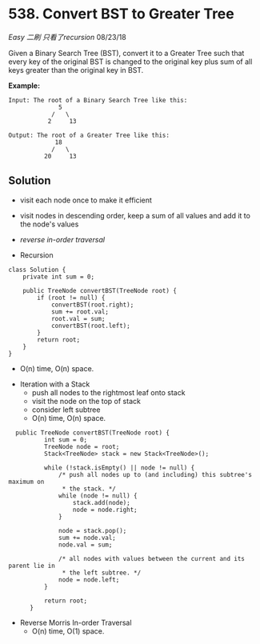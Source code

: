 # 538. Convert BST to Greater Tree
*Easy* *二刷* *只看了recursion*
08/23/18

Given a Binary Search Tree (BST), convert it to a Greater Tree such that every key of the original BST is changed to the original key plus sum of all keys greater than the original key in BST.

**Example:**
```
Input: The root of a Binary Search Tree like this:
              5
            /   \
           2     13

Output: The root of a Greater Tree like this:
             18
            /   \
          20     13
```

## Solution
* visit each node once to make it efficient
* visit nodes in descending order, keep a sum of all values and add it to the node's values
* *reverse in-order traversal*

* Recursion
```
class Solution {
    private int sum = 0;

    public TreeNode convertBST(TreeNode root) {
        if (root != null) {
            convertBST(root.right);
            sum += root.val;
            root.val = sum;
            convertBST(root.left);
        }
        return root;
    }
}
```
  - O(n) time, O(n) space.
* Iteration with a Stack
  - push all nodes to the rightmost leaf onto stack
  - visit the node on the top of stack
  - consider left subtree
  - O(n) time, O(n) space.
```  
  public TreeNode convertBST(TreeNode root) {
          int sum = 0;
          TreeNode node = root;
          Stack<TreeNode> stack = new Stack<TreeNode>();

          while (!stack.isEmpty() || node != null) {
              /* push all nodes up to (and including) this subtree's maximum on
               * the stack. */
              while (node != null) {
                  stack.add(node);
                  node = node.right;
              }

              node = stack.pop();
              sum += node.val;
              node.val = sum;

              /* all nodes with values between the current and its parent lie in
               * the left subtree. */
              node = node.left;
          }

          return root;
      }
```
* Reverse Morris In-order Traversal
  - O(n) time, O(1) space.

